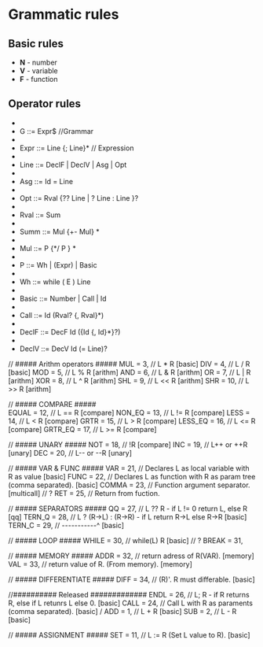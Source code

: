 # Grammatic rules #

## Basic rules ##
- **N** - number
- **V** - variable
- **F** - function




## Operator rules ##
- 
- G ::= Expr$      //Grammar
- 
- Expr ::= Line {; Line}*      // Expression
- 
- Line ::= DeclF | DeclV | Asg | Opt
- 
- Asg ::= Id = Line
- 
- Opt  ::= Rval {?? Line | ? Line : Line }?
- 
- Rval ::= Sum 
-  
- Summ ::= Mul {+- Mul} *
- 
- Mul  ::= P   {*/ P  } *
- 
- P ::= Wh | (Expr) | Basic
- 
- Wh ::= while ( E ) Line
- 
- Basic ::= Number | Call | Id
- 
- Call ::= Id (Rval? {, Rval}*)
- 
- DeclF ::= DecF Id ({Id {, Id}*}?)
- 
- DeclV ::= DecV Id (= Line)?



// ##### Arithm operators #####
    MUL     = 3,    // L * R                                                            [basic]
    DIV     = 4,    // L / R                                                            [basic]
    MOD     = 5,    // L % R                                                            [arithm]
    AND     = 6,    // L & R                                                            [arithm]
    OR      = 7,    // L | R                                                            [arithm]
    XOR     = 8,    // L ^ R                                                            [arithm]
    SHL     = 9,    // L << R                                                           [arithm]
    SHR     = 10,   // L >> R                                                           [arithm]


// ##### COMPARE #####  
    EQUAL   = 12,   // L == R                                                           [compare]
    NON_EQ  = 13,   // L != R                                                           [compare]
    LESS    = 14,   // L < R                                                            [compare]
    GRTR    = 15,   // L > R                                                            [compare]
    LESS_EQ = 16,   // L <= R                                                           [compare]
    GRTR_EQ = 17,   // L >= R                                                           [compare]

//  ##### UNARY #####
    NOT     = 18,  // !R                                                                [compare]
    INC     = 19,  // L++ or ++R                                                        [unary]
    DEC     = 20,  // L-- or --R                                                        [unary]

// ##### VAR & FUNC #####
    VAR     = 21,  // Declares L as local variable with R as value                      [basic]
    FUNC    = 22,  // Declares L as function with R as param tree (comma separated).    [basic]
    COMMA   = 23,  // Function argument separator.                                      [multicall]
// ? RET    = 25,  // Return from fuction. 

// ##### SEPARATORS #####
    QQ      = 27, // L ?? R - if L != 0 return L, else R                                [qq]
    TERN_Q  = 28, // L ? (R->L) : (R->R)  - if L return R->L else R->R                  [basic]
    TERN_C  = 29, // -----------^                                                       [basic]

// ##### LOOP #####
    WHILE   = 30, // while(L) R                                                         [basic]
// ? BREAK = 31,

// ##### MEMORY #####
    ADDR    = 32, // return adress of R(VAR).                                           [memory]
    VAL     = 33, // return value  of R. (From memory).                                 [memory]

// ##### DIFFERENTIATE #####
    DIFF    = 34, // (R)'. R must differable.                                           [basic]

//########## Released #############
    ENDL    = 26, // L; R - if R returns R, else if L retunrs L else 0.                 [basic]
    CALL    = 24,  // Call L with R as paraments (comma separated).                     [basic]
/
    ADD     = 1,    // L + R                                                            [basic]
    SUB     = 2,    // L - R                                                            [basic]

// ##### ASSIGNMENT #####
    SET     = 11,   // L := R (Set L value to R).                                       [basic]